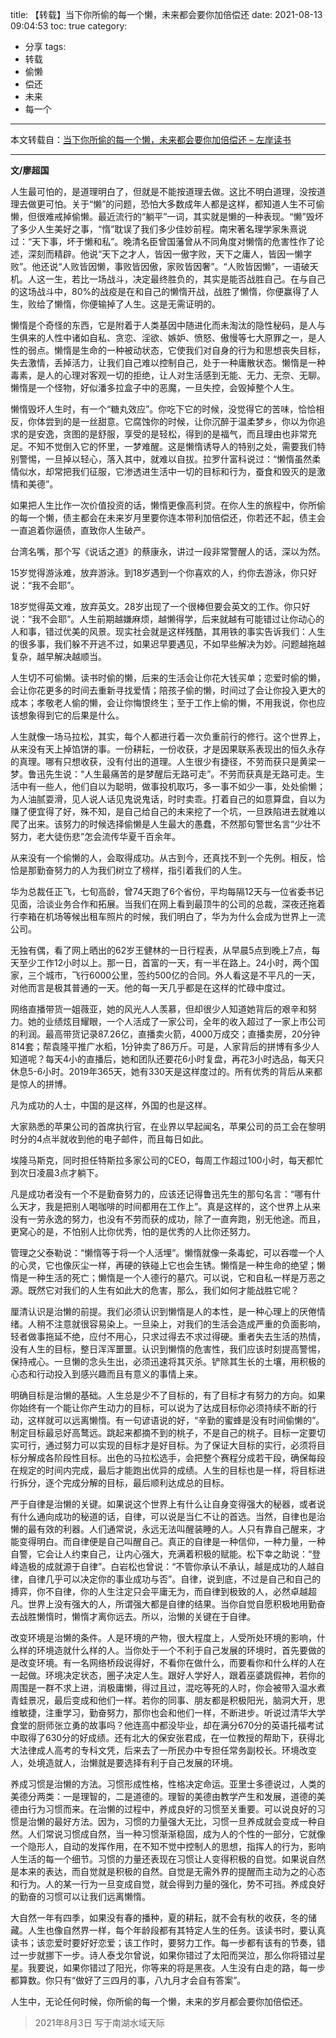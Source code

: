 title: 【转载】当下你所偷的每一个懒，未来都会要你加倍偿还
date: 2021-08-13 09:04:53
toc: true
category:
 - 分享
tags:
 - 转载
 - 偷懒
 - 偿还
 - 未来
 - 每一个
---

本文转载自：[当下你所偷的每一个懒，未来都会要你加倍偿还 – 左岸读书](http://www.zreading.cn/archives/8265.html)

---

**文/廖超国**

人生最可怕的，是道理明白了，但就是不能按道理去做。这比不明白道理，没按道理去做更可怕。关于“懒”的问题，恐怕大多数成年人都是这样，都知道人生不可偷懒，但很难戒掉偷懒。最近流行的“躺平”一词，其实就是懒的一种表现。“懒”毁坏了多少人生美好之事，“惰”耽误了我们多少佳妙前程。南宋著名理学家朱熹说过：“天下事，坏于懒和私”。晚清名臣曾国藩曾从不同角度对懒惰的危害性作了论述，深刻而精辟。他说“天下之才人，皆因一傲字败，天下之庸人，皆因一懒字败”。他还说“人败皆因懒，事败皆因傲，家败皆因奢”。“人败皆因懒”，一语破天机。人这一生，若比一场战斗，决定最终胜负的，其实是能否战胜自己。在与自己的这场战斗中，80%的战疫是在和自己的懒惰开战，战胜了懒惰，你便赢得了人生，败给了懒惰，你便输掉了人生。这是无需证明的。


<!-- more -->


懒惰是个奇怪的东西，它是附着于人类基因中随进化而未淘汰的隐性秘码，是人与生俱来的人性中诸如自私、贪恋、淫欲、嫉妒、愤怒、傲慢等七大原罪之一，是人性的弱点。懒惰是生命的一种被动状态，它使我们对自身的行为和思想丧失目标，失去激情，丢掉活力，让我们自己难以控制自己，处于一种庸散状态。懒惰是一种毒素，是人的心理对客观一切的拒绝，让人对生活感到无能、无力、无奈、无聊。懒惰是一个怪物，好似潘多拉盒子中的恶魔，一旦失控，会毁掉整个人生。

懒惰毁坏人生时，有一个“糖丸效应”。你吃下它的时候，没觉得它的苦味，恰恰相反，你体尝到的是一丝甜意。它腐蚀你的时候，让你沉醉于温柔梦乡，你以为你追求的是安逸，贪图的是舒服，享受的是轻松，得到的是福气，而且理由也非常充足。不知不觉倒入它的怀里，一梦难醒。这是懒惰诱导人的特别之处，需要我们特别警惕，一旦掉以轻心，落入其中，就难以自拔。拉罗什富科说过：“懒惰虽然柔情似水，却常把我们征服，它渗透进生活中一切的目标和行为，蚕食和毁灭的是激情和美德”。

如果把人生比作一次价值投资的话，懒惰更像高利贷。在你人生的旅程中，你所偷的每一个懒，债主都会在未来岁月里要你连本带利加倍偿还，你若还不起，债主会一直追着你逼债，直致你人生破产。

台湾名嘴，那个写《说话之道》的蔡康永，讲过一段非常警醒人的话，深以为然。

15岁觉得游泳难，放弃游泳。到18岁遇到一个你喜欢的人，约你去游泳，你只好说：“我不会耶”。

18岁觉得英文难，放弃英文。28岁出现了一个很棒但要会英文的工作。你只好说：“我不会耶”。人生前期越嫌麻烦，越懒得学，后来就越有可能错过让你动心的人和事，错过优美的风景。现实社会就是这样残酷，其用铁的事实告诉我们：人生的很多事，我们躲不开逃不过，如果迟早要遇见，不如早些解决为妙。问题越拖越复杂，越早解决越顺当。

人生切不可偷懒。读书时偷的懒，后来的生活会让你花大钱买单；恋爱时偷的懒，会让你花更多的时间去重新寻找爱情；陪孩子偷的懒，时间过了会让你投入更大的成本；孝敬老人偷的懒，会让你悔恨终生；至于工作上偷的懒，不用我说，你也应该想象得到它的后果是什么。

人生就像一场马拉松，其实，每个人都进行着一次负重前行的修行。这个世界上，从来没有天上掉馅饼的事。一份耕耘，一份收获，才是因果联系表现出的恒久永存的真理。哪有只想收获，没有付出的道理。人生很少有捷径，不劳而获只是黄梁一梦。鲁迅先生说：“人生最痛苦的是梦醒后无路可走”。不劳而获真是无路可走。生活中有一些人，他们自以为聪明，做事投机取巧，多一事不如少一事，处处偷懒；为人油腻耍滑，见人说人话见鬼说鬼话，时时卖乖。打着自己的如意算盘，自以为赚了便宜得了好，殊不知，是自己给自己的未来挖了一个坑，一旦跌陷进去就难以爬了出来。该努力的时候选择偷懒是人生最大的愚蠢，不然那句警世名言“少壮不努力，老大徒伤悲”怎会流传华夏千百余年。

从来没有一个偷懒的人，会取得成功。从古到今，还真找不到一个先例。相反，恰恰是那勤奋努力的人为我们树立了榜样，指引着我们的人生。

华为总裁任正飞，七旬高龄，曾74天跑了6个省份，平均每隔12天与一位省委书记见面，洽谈业务合作和拓展。当我们在网上看到最顶牛的公司的总裁，深夜还拖着行李箱在机场等候出租车照片的时候，我们明白了，华为为什么会成为世界上一流公司。

无独有偶，看了网上晒出的62岁王健林的一日行程表，从早晨5点到晚上7点，每天至少工作12小时以上。那一日，首富的一天，有一半在路上。24小时，两个国家，三个城市，飞行6000公里，签约500亿的合同。外人看这是不平凡的一天，对他而言是极其普通的一天。他的每一天几乎都是在这样的忙碌中度过。

网络直播带货一姐薇亚，她的风光人人羡慕，但却很少人知道她背后的艰辛和努力。她的业绩炫目耀眼，一个人活成了一家公司，全年的收入超过了一家上市公司的利润。最高带货记录87.26亿，直播卖火箭，4000万成交；直播卖房，20分钟814套；帮袁隆平推广水稻，1分钟卖了86万斤。可是，人家背后的拼博有多少人知道呢？每天4小的直播后，她和团队还要花6小时复盘，再花3小时选品，每天只休息5-6小时。2019年365天，她有330天是这样度过的。所有优秀的背后从来都是惊人的拼博。

凡为成功的人士，中国的是这样，外国的也是这样。

大家熟悉的苹果公司的首席执行官，在业界以早起闻名，苹果公司的员工会在黎明时分的4点半就收到他的电子邮件，而且每日如此。

埃隆马斯克，同时担任特斯拉多家公司的CEO，每周工作超过100小时，每天都忙到次日凌晨3点才躺下。

凡是成功者没有一个不是勤奋努力的，应该还记得鲁迅先生的那句名言：“哪有什么天才，我是把别人喝咖啡的时间都用在工作上”。真是这样的，这个世界上从来没有一劳永逸的努力，也没有不劳而获的成功，除了一直奔跑，别无他途。而且，更窝心的是，不怕别人比你优秀，怕的是优秀的人比你还努力。

管理之父泰勒说：“懒惰等于将一个人活埋”。懒惰就像一条毒蛇，可以吞噬一个人的心灵，它也像灰尘一样，再硬的铁碰上它也会生锈。懒惰是一种生命的绝望；懒惰是一种生活的死亡；懒惰是一个人德行的墓穴。可以说，它和自私一样是万恶之源。既然它对我们的人生有如此大的危害，那么，我们如何才能战胜它呢？

厘清认识是治懒的前提。我们必须认识到懒惰是人的本性，是一种心理上的厌倦情绪。人稍不注意就很容易染上。一旦染上，对我们的生活会造成严重的负面影响，轻者做事拖延不绝，应付不用心，只求过得去不求过得硬。重者失去生活的热情，没有人生的目标，整日浑浑噩噩。认识到懒惰的危害性，我们应该时刻提高警惕，保持戒心。一旦懒的念头生出，必须迅速将其灭杀。铲除其生长的土壤，用积极的心态和行动投入到感兴趣而且有意义的事情上来。

明确目标是治懒的基础。人生总是少不了目标的，有了目标才有努力的方向。如果你始终有一个能让你产生动力的目标，可以说为了达成目标你必须持续不断的行动，这样就可以远离懒惰。有一句谚语说的好，“辛勤的蜜蜂是没有时间偷懒的”。制定目标最忌好高鹜远。跳起来都摘不到的桃子，不是自己的桃子。目标一定要切实可行，通过努力可以实现的目标才是好目标。为了保证大目标的实行，必须将目标分解成各阶段性目标。出色的马拉松选手，会把整个赛程分成若干段，确保每段在规定的时间内完成，最后才能跑出优异的成绩。人生的目标也是一样，将目标进行拆分，逐个完成分解的目标，最后顺利达成总的目标。

严于自律是治懒的关键。如果说这个世界上有什么让自身变得强大的秘器，或者说有什么通向成功的秘道的话，自律，可以说是当仁不让的首选。当然，自律也是治懒的最有效的利器。人们通常说，永远无法叫醒装睡的人。人只有靠自己醒来，才能变得明白。而自律便是自己叫醒自己。真正的自律是一种信仰，一种力量，一种自警，它会让人约束自己，让内心强大，充满着积极的赋能。松下幸之助说：“登峰造极的成就源于自律”。白岩松也曾说：“不管你承认不承认，越是成功的人越自律，自律几乎可以决定你的事业成功与否”。自律，说到底，不过是自己和自己的搏弈，你不自律，你的人生注定只会平庸无为，而自律到极致的人，必然卓越超凡。世界上没有强大的人，所谓强大都是自律的结果。当你自觉自愿积极地用勤奋去战胜懒惰时，懒惰才离你远去。所以，治懒的关键在于自律。

改变环境是治懒的条件。人是环境的产物，很大程度上，人受所处环境的影响，什么样的环境造就什么样的人。当你处于一个不利于自己发展的环境时，首先要做的是改变环境。有一名网络桥段说得好，不看你在做什么，而要看你和什么样的人在一起做。环境决定状态，圈子决定人生。跟好人学好人，跟着巫婆跳假神，若你的周围是一群不求上进，消极庸懒，得过且过，混吃等死的人时，你会被带入温水煮青蛙景况，最后变成和他们一样。若你的同事、朋友都是积极阳光，脑洞大开，思维敏捷，注重学习，勤奋努力，那你也会和他们一样，不断进步。听说过清华大学食堂的厨师张立勇的故事吗？他连高中都没毕业，却在满分670分的英语托福考试中取得了630分的好成绩。还有北大的保安张君成，在一位教授的帮助下，获得北大法律成人高考的专科文凭，后来去了一所民办中专担任常务副校长。环境改变人，处境造就人，治懒就是要选择有利于自己发展的环境。

养成习惯是治懒的方法。习惯形成性格，性格决定命运。亚里士多德说过，人类的美德分两类：一是理智的，二是道德的。理智的美德由教学产生和发展，道德的美德由行为习惯而来。在治懒的过程中，养成良好的习惯至关重要。可以说良好的习惯是治懒的最好方法。因为，习惯的力量强大无比，习惯一旦养成就会变成一种自然。人们常说习惯成自然，当一种习惯渐渐稳固，成为人的个性的一部分，它就像一个隐形人，自动的发挥作用，在不知不觉中控制人的思想，指挥人的行为，影响人生活的每一个细节。习惯的力量还表现在习惯让人变得积极的自觉。如果说自然是本来的表达，而自觉就是积极的自然。自觉是无需外界的提醒而主动为之的心态和行为。人的某一行为一旦变成自觉，就会得到力量的强化，势不可挡。养成良好的勤奋的习惯可以让我们远离懒惰。

大自然一年有四季，如果没有春的播种，夏的耕耘，就不会有秋的收获，冬的储藏。人生也像自然界一样，每个年龄段都有其特定人生的任务。该读书时，要认真读书；该恋爱时要好好恋爱；该工作时，要努力工作。每一步都有该有的节奏，错过一步就挪下一步。诗人泰戈尔曾说，如果你错过了太阳而哭泣，那么你将错过星星。我要说，如果你错过了阳光，你等来的将是黑夜。人生没有白走的路，每一步都算数。你只有“做好了三四月的事，八九月才会自有答案”。

人生中，无论任何时候，你所偷的每一个懒，未来的岁月都会要你加倍偿还。

> 2021年8月3日
> 写于南湖水域天际
